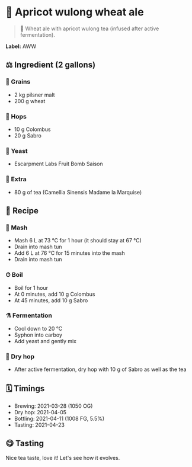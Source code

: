# 🍑 Apricot wulong wheat ale

> 📝 Wheat ale with apricot wulong tea (infused after active fermentation).

**Label:** AWW

##  ⚖️ Ingredient (2 gallons)

### 🌾 Grains

* 2 kg pilsner malt
* 200 g wheat

### 🌿 Hops

* 10 g Colombus
* 20 g Sabro

### 🧫 Yeast

* Escarpment Labs Fruit Bomb Saison

### 🍃 Extra

* 80 g of tea (Camellia Sinensis Madame la Marquise)

## 📖 Recipe

### 🚰 Mash

* Mash 6 L at 73 °C for 1 hour (it should stay at 67 °C)
* Drain into mash tun
* Add 6 L at 76 °C for 15 minutes into the mash
* Drain into mash tun

### ⏱  Boil

* Boil for 1 hour
* At 0 minutes, add 10 g Colombus
* At 45 minutes, add 10 g Sabro

### ⚗️ Fermentation

* Cool down to 20 °C
* Syphon into carboy
* Add yeast and gently mix

### 🌵 Dry hop

* After active fermentation, dry hop with 10 g of Sabro as well as the tea

## 🗓 Timings

* Brewing: 2021-03-28 (1050 OG)
* Dry hop: 2021-04-05
* Bottling: 2021-04-11 (1008 FG, 5.5%)
* Tasting: 2021-04-23

## 😋 Tasting

Nice tea taste, love it! Let's see how it evolves.
